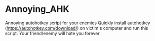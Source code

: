 # Annoying_AHK
Annoying autohotkey script for your enemies
Quickly install autohotkey (https://autohotkey.com/download/) on victim's computer
and run this script.
Your friend/enemy will hate you forever
